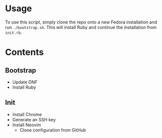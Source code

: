 Usage
=====

To use this script, simply clone the repo onto a new Fedora installation and run `./bootstrap.sh`. This will install Ruby and continue the installation from `init.rb`.

Contents
========

Bootstrap
---------
- Update DNF
- Install Ruby

Init
----
- Install Chrome
- Generate an SSH key
- Install Neovim
  - Clone configuration from GitHub
